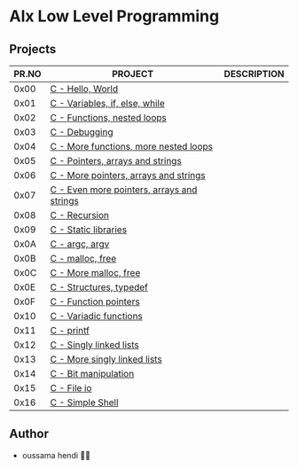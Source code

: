 # Alx Low Level Programming

## Projects

| PR.NO | PROJECT                                                                           | DESCRIPTION |
| ----- | --------------------------------------------------------------------------------- | ----------- |
| 0x00  | [C - Hello, World](./0x00-hello_world)                                            |             |
| 0x01  | [C - Variables, if, else, while](./0x01-variables_if_else_while)                  |             |
| 0x02  | [C - Functions, nested loops](./0x02-functions_nested_loops)                      |             |
| 0x03  | [C - Debugging](./0x03-debugging)                                                 |             |
| 0x04  | [C - More functions, more nested loops](./0x04-more_functions_nested_loops)       |             |
| 0x05  | [C - Pointers, arrays and strings](./0x05-pointers_arrays_strings)                |             |
| 0x06  | [C - More pointers, arrays and strings](./0x06-pointers_arrays_strings)           |             |
| 0x07  | [C - Even more pointers, arrays and strings](./0x07-pointers_arrays_strings)      |             |
| 0x08  | [C - Recursion](./0x08-recursion)                                                 |             |
| 0x09  | [C - Static libraries](./0x09-static_libraries)                                   |             |
| 0x0A  | [C - argc, argv](./0x0A-argc_argv)                                                |             |
| 0x0B  | [C - malloc, free](./0x0B-malloc_free)                                            |             |
| 0x0C  | [C - More malloc, free](./0x0C-more_malloc_free)                                  |             |
| 0x0E  | [C - Structures, typedef](./0x0E-structures_typedef)                              |             |
| 0x0F  | [C - Function pointers](./0x0F-function_pointers)                                 |             |
| 0x10  | [C - Variadic functions](./0x10-variadic_functions)                               |             |
| 0x11  | [C - printf](https://github.com/Ossamahendi21/printf)                             |             |
| 0x12  | [C - Singly linked lists](./0x12-singly_linked_lists)                             |             |
| 0x13  | [C - More singly linked lists](./0x13-more_singly_linked_lists)                   |             |
| 0x14  | [C - Bit manipulation](./0x14-bit_manipulation)                                   |             |
| 0x15  | [C - File io](./0x15-file_io)                                                     |             |
| 0x16  | [C - Simple Shell](https://github.com/Ossamahendi21/simple_shell)                 |             |

## Author

- oussama hendi 🧑‍💻
